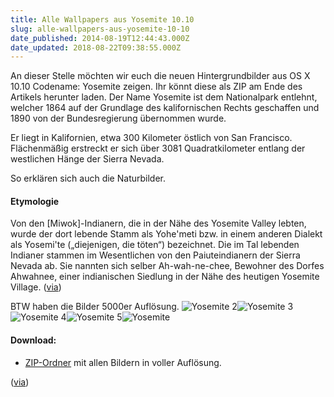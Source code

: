 ```yaml
---
title: Alle Wallpapers aus Yosemite 10.10
slug: alle-wallpapers-aus-yosemite-10-10
date_published: 2014-08-19T12:44:43.000Z
date_updated: 2018-08-22T09:38:55.000Z
---
```


An dieser Stelle möchten wir euch die neuen Hintergrundbilder aus OS X 10.10 Codename: Yosemite zeigen. Ihr könnt diese als ZIP am Ende des Artikels herunter laden. Der Name Yosemite ist dem Nationalpark entlehnt, welcher 1864 auf der Grundlage des kalifornischen Rechts geschaffen und 1890 von der Bundesregierung übernommen wurde. 

Er liegt in Kalifornien, etwa 300 Kilometer östlich von San Francisco. Flächenmäßig erstreckt er sich über 3081 Quadratkilometer entlang der westlichen Hänge der Sierra Nevada.

So erklären sich auch die Naturbilder.

#### Etymologie

Von den [Miwok]-Indianern, die in der Nähe des Yosemite Valley lebten, wurde der dort lebende Stamm als Yohe'meti bzw. in einem anderen Dialekt als Yosemi'te („diejenigen, die töten“) bezeichnet. Die im Tal lebenden Indianer stammen im Wesentlichen von den Paiuteindianern der Sierra Nevada ab. Sie nannten sich selber Ah-wah-ne-chee, Bewohner des Dorfes Ahwahnee, einer indianischen Siedlung in der Nähe des heutigen Yosemite Village. ([via](http://de.wikipedia.org/wiki/Yosemite-Nationalpark))

BTW haben die Bilder 5000er Auflösung.
![Yosemite 2](//picdump.thafaker.de/2014/08/Yosemite-2-580x326.jpg)![Yosemite 3](//picdump.thafaker.de/2014/08/Yosemite-3-580x326.jpg)![Yosemite 4](//picdump.thafaker.de/2014/08/Yosemite-4-580x326.jpg)![Yosemite 5](//picdump.thafaker.de/2014/08/Yosemite-5-580x326.jpg)![Yosemite](//picdump.thafaker.de/2014/08/Yosemite-580x326.jpg)
#### Download:

- [ZIP-Ordner](http://api.viglink.com/api/click?format=go&jsonp=vglnk_jsonp_14084522102536&key=c1c7d488bb2df8a8b659d5d41634d304&libId=92b953a0-928d-4373-bb0a-087f6ee1c128&loc=http%3A%2F%2F9to5mac.com%2F2014%2F08%2F18%2Fhere-are-all-of-os-x-yosemites-beautiful-new-wallpapers%2F%3Futm_source%3DPourOver%26utm_medium%3DApp.net%26utm_campaign%3DFeed%253A%2B9To5Mac-MacAllDay%2B%25289%2Bto%2B5%2BMac%2B-%2BApple%2BIntelligence%2529&v=1&out=http%3A%2F%2Fd.pr%2Ff%2Fc2Sh&ref=http%3A%2F%2Fthafaker.de%2F%3Fp%3D32327%26preview%3Dtrue&title=Here%20are%20all%20of%20OS%20X%20Yosemite%E2%80%99s%20beautiful%20new%20wallpapers%20%7C%209to5Mac&txt=here) mit allen Bildern in voller Auflösung.

([via](http://9to5mac.com/2014/08/18/here-are-all-of-os-x-yosemites-beautiful-new-wallpapers/?utm_source=PourOver&utm_medium=App.net&utm_campaign=Feed%3A+9To5Mac-MacAllDay+%289+to+5+Mac+-+Apple+Intelligence%29))
